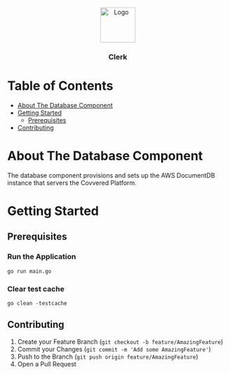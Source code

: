 <br />
<p align="center">
  <a href="https://github.com/gerokkos/clerk">
    <img src="https://www.notion.so/image/https%3A%2F%2Fs3-us-west-2.amazonaws.com%2Fsecure.notion-static.com%2Fdb9d7081-fbdc-483e-af81-c09036f7ec36%2Ffavicon.jpg?table=block&id=64fe587d-3296-4e1c-b460-6b78169a49bf&width=250&userId=435c4628-e44f-43f5-964f-caecf3a3ed84&cache=v2" alt="Logo" width="80" height="80">
  </a>
  <h3 align="center">Clerk</h3>
</p>

# Table of Contents

* [About The Database Component](#about-the-database-component)
* [Getting Started](#getting-started)
  * [Prerequisites](#prerequisites)
* [Contributing](#contributing)

# About The Database Component

The database component provisions and sets up the AWS DocumentDB instance that servers the Covvered Platform.

# Getting Started

## Prerequisites

### Run the Application

``
go run main.go
``

### Clear test cache 

``
go clean -testcache
``

## Contributing

1. Create your Feature Branch (`git checkout -b feature/AmazingFeature`)
3. Commit your Changes (`git commit -m 'Add some AmazingFeature'`)
4. Push to the Branch (`git push origin feature/AmazingFeature`)
5. Open a Pull Request
